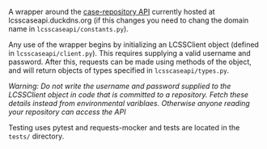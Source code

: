 A wrapper around the [case-repository API]((https://github.com/SKAshwin/case-repository)) currently hosted at lcsscaseapi.duckdns.org (if this changes you need to chang the domain name in `lcsscaseapi/constants.py`).

Any use of the wrapper begins by initializing an LCSSClient object (defined in `lcsscaseapi/client.py`). This requires supplying a valid username and password. After this, requests can be made using methods of the object, and will return objects of types specified in `lcsscaseapi/types.py`. 

*Warning: Do not write the username and password supplied to the LCSSClient object in code that is committed to a repository. Fetch these details instead from environmental variblaes. Otherwise anyone reading your repository can access the API*

Testing uses pytest and requests-mocker and tests are located in the `tests/` directory.